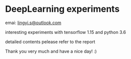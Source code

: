 # DeepLearning experiments
emai: lingyi.s@outlook.com

interesting experiments with tensorflow 1.15 and python 3.6

detailed contents pelease refer to the report

Thank you very much and have a nice day! :)
